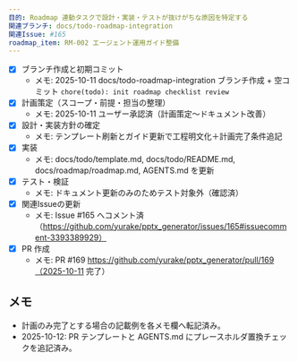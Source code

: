 ```yaml
---
目的: Roadmap 連動タスクで設計・実装・テストが抜けがちな原因を特定する
関連ブランチ: docs/todo-roadmap-integration
関連Issue: #165
roadmap_item: RM-002 エージェント運用ガイド整備
---
```


- [x] ブランチ作成と初期コミット
  - メモ: 2025-10-11 docs/todo-roadmap-integration ブランチ作成 + 空コミット `chore(todo): init roadmap checklist review`
- [x] 計画策定（スコープ・前提・担当の整理）
  - メモ: 2025-10-11 ユーザー承認済（計画策定〜ドキュメント改善）
- [x] 設計・実装方針の確定
  - メモ: テンプレート刷新とガイド更新で工程明文化＋計画完了条件追記
- [x] 実装
  - メモ: docs/todo/template.md, docs/todo/README.md, docs/roadmap/roadmap.md, AGENTS.md を更新
- [x] テスト・検証
  - メモ: ドキュメント更新のみのためテスト対象外（確認済）
- [x] 関連Issueの更新
  - メモ: Issue #165 へコメント済（https://github.com/yurake/pptx_generator/issues/165#issuecomment-3393389929）
- [x] PR 作成
  - メモ: PR #169 https://github.com/yurake/pptx_generator/pull/169（2025-10-11 完了）

## メモ
- 計画のみ完了とする場合の記載例を各メモ欄へ転記済み。
- 2025-10-12: PR テンプレートと AGENTS.md にプレースホルダ置換チェックを追記済み。
